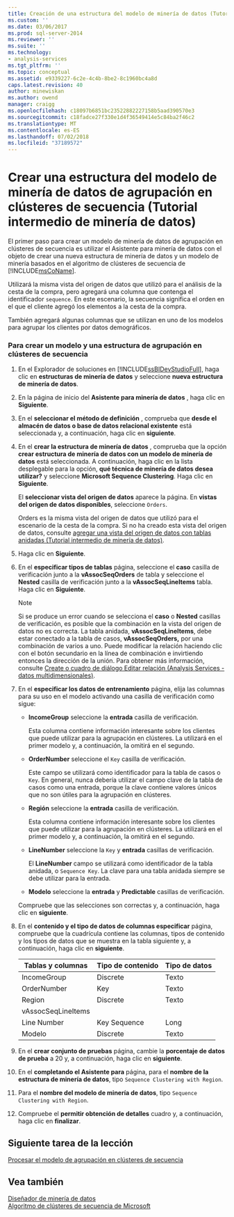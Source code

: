 ```yaml
---
title: Creación de una estructura del modelo de minería de datos (Tutorial de minería de datos intermedios) de clústeres de secuencia | Microsoft Docs
ms.custom: ''
ms.date: 03/06/2017
ms.prod: sql-server-2014
ms.reviewer: ''
ms.suite: ''
ms.technology:
- analysis-services
ms.tgt_pltfrm: ''
ms.topic: conceptual
ms.assetid: e9339227-6c2e-4c4b-8be2-8c1960bc4a8d
caps.latest.revision: 40
author: minewiskan
ms.author: owend
manager: craigg
ms.openlocfilehash: c18097b6851bc23522882227158b5aad390570e3
ms.sourcegitcommit: c18fadce27f330e1d4f36549414e5c84ba2f46c2
ms.translationtype: MT
ms.contentlocale: es-ES
ms.lasthandoff: 07/02/2018
ms.locfileid: "37189572"
---
```

# <a name="creating-a-sequence-clustering-mining-model-structure-intermediate-data-mining-tutorial"></a>Crear una estructura del modelo de minería de datos de agrupación en clústeres de secuencia (Tutorial intermedio de minería de datos)
  El primer paso para crear un modelo de minería de datos de agrupación en clústeres de secuencia es utilizar el Asistente para minería de datos con el objeto de crear una nueva estructura de minería de datos y un modelo de minería basados en el algoritmo de clústeres de secuencia de [!INCLUDE[msCoName](../includes/msconame-md.md)].  
  
 Utilizará la misma vista del origen de datos que utilizó para el análisis de la cesta de la compra, pero agregará una columna que contenga el identificador `sequence`. En este escenario, la secuencia significa el orden en el que el cliente agregó los elementos a la cesta de la compra.  
  
 También agregará algunas columnas que se utilizan en uno de los modelos para agrupar los clientes por datos demográficos.  
  
### <a name="to-create-a-sequence-clustering-structure-and-model"></a>Para crear un modelo y una estructura de agrupación en clústeres de secuencia  
  
1.  En el Explorador de soluciones en [!INCLUDE[ssBIDevStudioFull](../includes/ssbidevstudiofull-md.md)], haga clic en **estructuras de minería de datos** y seleccione **nueva estructura de minería de datos**.  
  
2.  En la página de inicio del **Asistente para minería de datos** , haga clic en **Siguiente**.  
  
3.  En el **seleccionar el método de definición** , comprueba que **desde el almacén de datos o base de datos relacional existente** está seleccionada y, a continuación, haga clic en **siguiente**.  
  
4.  En el **crear la estructura de minería de datos** , comprueba que la opción **crear estructura de minería de datos con un modelo de minería de datos** está seleccionada. A continuación, haga clic en la lista desplegable para la opción, **qué técnica de minería de datos desea utilizar?** y seleccione **Microsoft Sequence Clustering**. Haga clic en **Siguiente**.  
  
     El **seleccionar vista del origen de datos** aparece la página. En **vistas del origen de datos disponibles**, seleccione `Orders`.  
  
     Orders es la misma vista del origen de datos que utilizó para el escenario de la cesta de la compra. Si no ha creado esta vista del origen de datos, consulte [agregar una vista del origen de datos con tablas anidadas &#40;Tutorial intermedio de minería de datos&#41;](../../2014/tutorials/adding-a-data-source-view-with-nested-tables-intermediate-data-mining-tutorial.md).  
  
5.  Haga clic en **Siguiente**.  
  
6.  En el **especificar tipos de tablas** página, seleccione el **caso** casilla de verificación junto a la **vAssocSeqOrders** de tabla y seleccione el **Nested** casilla de verificación junto a la **vAssocSeqLineItems** tabla. Haga clic en **Siguiente**.  
  
    > [!NOTE]  
    >  Si se produce un error cuando se selecciona el **caso** o **Nested** casillas de verificación, es posible que la combinación en la vista del origen de datos no es correcta. La tabla anidada, **vAssocSeqLineItems**, debe estar conectado a la tabla de casos, **vAssocSeqOrders,** por una combinación de varios a uno. Puede modificar la relación haciendo clic con el botón secundario en la línea de combinación e invirtiendo entonces la dirección de la unión. Para obtener más información, consulte [Create o cuadro de diálogo Editar relación &#40;Analysis Services - datos multidimensionales&#41;](../../2014/analysis-services/create-or-edit-relationship-dialog-box-analysis-services-multidimensional-data.md).  
  
7.  En el **especificar los datos de entrenamiento** página, elija las columnas para su uso en el modelo activando una casilla de verificación como sigue:  
  
    -   **IncomeGroup** seleccione la **entrada** casilla de verificación.  
  
         Esta columna contiene información interesante sobre los clientes que puede utilizar para la agrupación en clústeres. La utilizará en el primer modelo y, a continuación, la omitirá en el segundo.  
  
    -   **OrderNumber** seleccione el `Key` casilla de verificación.  
  
         Este campo se utilizará como identificador para la tabla de casos o `Key`. En general, nunca debería utilizar el campo clave de la tabla de casos como una entrada, porque la clave contiene valores únicos que no son útiles para la agrupación en clústeres.  
  
    -   **Región** seleccione la **entrada** casilla de verificación.  
  
         Esta columna contiene información interesante sobre los clientes que puede utilizar para la agrupación en clústeres. La utilizará en el primer modelo y, a continuación, la omitirá en el segundo.  
  
    -   **LineNumber** seleccione la `Key` y **entrada** casillas de verificación.  
  
         El **LineNumber** campo se utilizará como identificador de la tabla anidada, o `Sequence Key`. La clave para una tabla anidada siempre se debe utilizar para la entrada.  
  
    -   **Modelo** seleccione la **entrada** y **Predictable** casillas de verificación.  
  
     Compruebe que las selecciones son correctas y, a continuación, haga clic en **siguiente**.  
  
8.  En el **contenido y el tipo de datos de columnas especificar** página, compruebe que la cuadrícula contiene las columnas, tipos de contenido y los tipos de datos que se muestra en la tabla siguiente y, a continuación, haga clic en **siguiente**.  
  
    |Tablas y columnas|Tipo de contenido|Tipo de datos|  
    |---------------------|------------------|---------------|  
    |IncomeGroup|Discrete|Texto|  
    |OrderNumber|Key|Texto|  
    |Region|Discrete|Texto|  
    |vAssocSeqLineItems|||  
    |Line Number|Key Sequence|Long|  
    |Modelo|Discrete|Texto|  
  
9. En el **crear conjunto de pruebas** página, cambie la **porcentaje de datos de prueba** a 20 y, a continuación, haga clic en **siguiente**.  
  
10. En el **completando el Asistente para** página, para el **nombre de la estructura de minería de datos**, tipo `Sequence Clustering with Region`.  
  
11. Para el **nombre del modelo de minería de datos**, tipo `Sequence Clustering with Region`.  
  
12. Compruebe el **permitir obtención de detalles** cuadro y, a continuación, haga clic en **finalizar**.  
  
## <a name="next-task-in-lesson"></a>Siguiente tarea de la lección  
 [Procesar el modelo de agrupación en clústeres de secuencia](../../2014/tutorials/processing-the-sequence-clustering-model.md)  
  
## <a name="see-also"></a>Vea también  
 [Diseñador de minería de datos](../../2014/analysis-services/data-mining/data-mining-designer.md)   
 [Algoritmo de clústeres de secuencia de Microsoft](../../2014/analysis-services/data-mining/microsoft-sequence-clustering-algorithm.md)  
  
  
